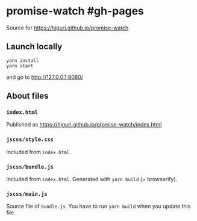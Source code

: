 # promise-watch #gh-pages
Source for https://higuri.github.io/promise-watch

## Launch locally
```
yarn install
yarn start
```
and go to http://127.0.0.1:8080/

## About files
### `index.html`
Published as https://higuri.github.io/promise-watch/index.html
### `jscss/style.css`
Included from `index.html`.
### `jscss/bundle.js`
Included from `index.html`.
Generated with `yarn build` (= browserify).
### `jscss/main.js`
Source file of `bundle.js`.
You have to run `yarn build` when you update this file.
